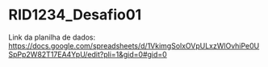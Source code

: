 # RID1234_Desafio01


Link da planilha de dados: https://docs.google.com/spreadsheets/d/1VkimgSolxOVpULxzWlOvhiPe0USpPp2W82T17EA4YpU/edit?pli=1&gid=0#gid=0
